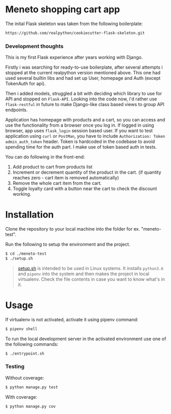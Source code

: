 # Meneto shopping cart app

The inital Flask skeleton was taken from the following boilerplate:

```sh
https://github.com/realpython/cookiecutter-flask-skeleton.git
```

### Development thoughts

This is my first Flask experience after years working with Django.

Firstly i was searching for ready-to-use boilerplate, after several attempts i stopped at the current realpython version mentioned above. This one had used several builtin libs and had set up User, homepage and Auth (except TokenAuth for api).

Then i added models, struggled a bit with deciding which library to use for API and stopped on `Flask-API`. Looking into the code now, i'd rather use `flask-restful` in future to make Django-like class based views to group API endpoints.

Application has homepage with products and a cart, so you can access and use the functionality from a browser once you log in.
If logged in using browser, app uses `flask_login` session based user. If you want to test application using `curl` or `PostMan`, you have to include `Authorization: Token admin_auth_token` header. Token is hardcoded in the codebase to avoid spending time for the auth part. I make use of token based auth in tests. 

You can do following in the front-end:

1. Add product to cart from products list
2. Increment or decrement quantity of the product in the cart. (if quantity reaches zero - cart item is removed automatically)
3. Remove the whole cart item from the cart.
4. Toggle loyalty card with a button near the cart to check the discount working.


# Installation

Clone the repository to your local machine into the folder for ex. "meneto-test".

Run the following to setup the environment and the project.

```sh
$ cd ./meneto-test
$ ./setup.sh
```


> [setup.sh](https://github.com/BakanovKirill/meneto-test/blob/master/setup.sh) is intended to be used in Linux systems. It installs `python3.6` and `pipenv` into the system and then makes the project in local virtualenv. Check the file contents in case you want to know what's in it.


# Usage

If virtualenv is not activated, activate it using pipenv command:

```sh
$ pipenv shell
```

To run the local development server in the activated environment use one of the following commands:


```sh
$ ./entrypoint.sh
```

### Testing

Without coverage:

```sh
$ python manage.py test
```

With coverage:

```sh
$ python manage.py cov
```

